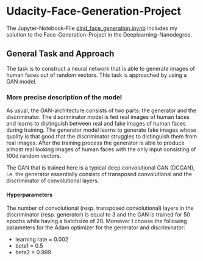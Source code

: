 # Udacity-Face-Generation-Project

The Jupyter-Notebook-File [dlnd_face_generation.ipynb](dlnd_face_generation.ipynb) includes my
solution to the Face-Generation-Project in the Deeplearning-Nanodegree. 

## General Task and Approach

The task is to construct a neural network that is able to generate images of human faces out
of random vectors.
This task is approached by using a GAN model.

### More precise description of the model

As usual, the GAN-architecture consists of two parts: the generator and the discriminator. The
discriminator model is fed real images of human faces and learns to distinguish between real and fake
images of human faces during training. The generator model learns to generate fake images whose quality
is that good that the discriminator struggles to distinguish them from real images. After the
training process the generator is able to produce almost real looking images of human faces with the only
input consisting of 100d random vectors.

The GAN that is trained here is a typical deep convolutional GAN (DCGAN), i.e. the generator essentially
consists of transposed convolutional and the discriminator of convolutional layers. 

#### Hyperparameters

The number of convolutional (resp. transposed convolutional) layers in the discriminator (resp. generator)
is equal to 3 and the GAN is trained for 50 epochs while having a batchsize of 20. Moreover I choose 
the following parameters for the Adam optimizer for the generator and discriminator:
* learning rate = 0.002
* beta1 = 0.5
* beta2 = 0.999
